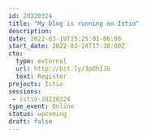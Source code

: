 ```yaml
---
id: 20220324
title: "My blog is running on Istio"
description: 
date: 2022-03-10T15:25:01-06:00
start_date: 2022-03-24T17:30:00Z
cta: 
  type: external
  url: http://bit.ly/3pOhIJG
  text: Register
projects: Istio
sessions: 
 - istio-20220324
type_event: Online
status: upcoming
draft: false
---
```




